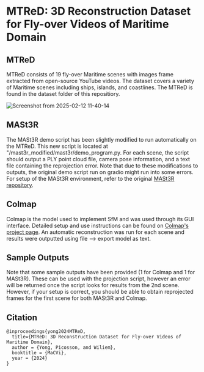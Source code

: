 # MTReD: 3D Reconstruction Dataset for Fly-over Videos of Maritime Domain
## MTReD
<p>MTReD consists of 19 fly-over Maritime scenes with images frame extracted from open-source YouTube videos. The dataset covers a variety of Maritime scenes including ships, islands, and coastlines. The MTReD is found in the dataset folder of this repositiory. </p>

![Screenshot from 2025-02-12 11-40-14](https://github.com/user-attachments/assets/d0b6d999-1e83-4377-a72a-c902dd594006)


## MASt3R
<p> The MASt3R demo script has been slightly modified to run automatically on the MTReD. This new script is located at "/mast3r_modified/mast3r/demo_program.py. For each scene, the script should output a PLY point cloud file, camera pose information, and  a text file containing the reprojection error. Note that due to these modifications to outputs, the original demo script run on gradio might run into some errors. For setup of the MASt3R environment, refer to the original <a href="https://github.com/naver/mast3r">MASt3R repository</a>.</p>

## Colmap
<p> Colmap is the model used to implement SfM and was used through its GUI interface. Detailed setup and use instructions can be found on <a href="https://colmap.github.io/">Colmap's project page</a>. An automatic reconstruction was run for each scene and results were outputted using file --> export model as text. 
</p>

## Sample Outputs
<p>Note that some sample outputs have been provided (1 for Colmap and 1 for MASt3R). These can be used with the projection script, however an error will be returned once the script looks for results from the 2nd scene. However, if your setup is correct, you should be able to obtain reprojected frames for the first scene for both MASt3R and Colmap.</p>

## Citation
```
@inproceedings{yong2024MTReD,
  title={MTReD: 3D Reconstruction Dataset for Fly-over Videos of Maritime Domain},
  author = {Yong, Picosson, and Wiliem},
  booktitle = {MaCVi},
  year = {2024}
}
```
